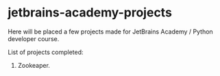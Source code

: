 # jetbrains-academy-projects

Here will be placed a few projects made for JetBrains Academy / Python developer course.

List of projects completed:

1. Zookeaper.
